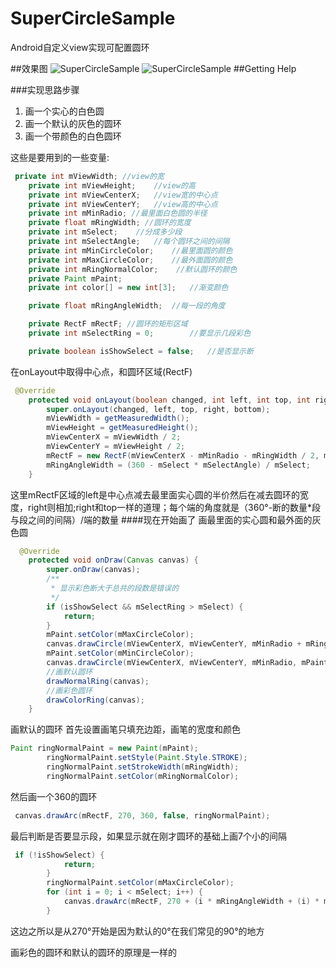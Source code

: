# SuperCircleSample
Android自定义view实现可配置圆环

##效果图
![](https://raw.githubusercontent.com/HayDar-Android/SuperCircleSample/master/a.png "SuperCircleSample")
![](https://raw.githubusercontent.com/HayDar-Android/SuperCircleSample/master/a.gif "SuperCircleSample")
##Getting Help

###实现思路步骤
1. 画一个实心的白色圆
2. 画一个默认的灰色的圆环
3. 画一个带颜色的白色圆环


这些是要用到的一些变量:

```	java
 private int mViewWidth; //view的宽
    private int mViewHeight;    //view的高
    private int mViewCenterX;   //view宽的中心点
    private int mViewCenterY;   //view高的中心点
    private int mMinRadio; //最里面白色圆的半径
    private float mRingWidth; //圆环的宽度
    private int mSelect;    //分成多少段
    private int mSelectAngle;   //每个圆环之间的间隔
    private int mMinCircleColor;    //最里面圆的颜色
    private int mMaxCircleColor;    //最外面圆的颜色
    private int mRingNormalColor;    //默认圆环的颜色
    private Paint mPaint;
    private int color[] = new int[3];   //渐变颜色

    private float mRingAngleWidth;  //每一段的角度

    private RectF mRectF; //圆环的矩形区域
    private int mSelectRing = 0;        //要显示几段彩色

    private boolean isShowSelect = false;   //是否显示断
```

在onLayout中取得中心点，和圆环区域(RectF)

``` java
 @Override
    protected void onLayout(boolean changed, int left, int top, int right, int bottom) {
        super.onLayout(changed, left, top, right, bottom);
        mViewWidth = getMeasuredWidth();
        mViewHeight = getMeasuredHeight();
        mViewCenterX = mViewWidth / 2;
        mViewCenterY = mViewHeight / 2;
        mRectF = new RectF(mViewCenterX - mMinRadio - mRingWidth / 2, mViewCenterY - mMinRadio - mRingWidth / 2, mViewCenterX + mMinRadio + mRingWidth / 2, mViewCenterY + mMinRadio + mRingWidth / 2);
        mRingAngleWidth = (360 - mSelect * mSelectAngle) / mSelect;
    }
```
这里mRectF区域的left是中心点减去最里面实心圆的半价然后在减去圆环的宽度，right则相加;right和top一样的道理；每个端的角度就是（360°-断的数量*段与段之间的间隔）/端的数量
####现在开始画了
	画最里面的实心圆和最外面的灰色圆

```java
  @Override
    protected void onDraw(Canvas canvas) {
        super.onDraw(canvas);
        /**
         * 显示彩色断大于总共的段数是错误的
         */
        if (isShowSelect && mSelectRing > mSelect) {
            return;
        }
        mPaint.setColor(mMaxCircleColor);
        canvas.drawCircle(mViewCenterX, mViewCenterY, mMinRadio + mRingWidth + 20, mPaint);
        mPaint.setColor(mMinCircleColor);
        canvas.drawCircle(mViewCenterX, mViewCenterY, mMinRadio, mPaint);
        //画默认圆环
        drawNormalRing(canvas);
        //画彩色圆环
        drawColorRing(canvas);
    }
```


画默认的圆环
 首先设置画笔只填充边距，画笔的宽度和颜色
```	java
Paint ringNormalPaint = new Paint(mPaint);
        ringNormalPaint.setStyle(Paint.Style.STROKE);
        ringNormalPaint.setStrokeWidth(mRingWidth);
        ringNormalPaint.setColor(mRingNormalColor);
```
	
然后画一个360的圆环

```java
 canvas.drawArc(mRectF, 270, 360, false, ringNormalPaint);
```


最后判断是否要显示段，如果显示就在刚才圆环的基础上画7个小的间隔

``` java
 if (!isShowSelect) {
            return;
        }
        ringNormalPaint.setColor(mMaxCircleColor);
        for (int i = 0; i < mSelect; i++) {
            canvas.drawArc(mRectF, 270 + (i * mRingAngleWidth + (i) * mSelectAngle), mSelectAngle, false, ringNormalPaint);
        }
```
这边之所以是从270°开始是因为默认的0°在我们常见的90°的地方

画彩色的圆环和默认的圆环的原理是一样的




